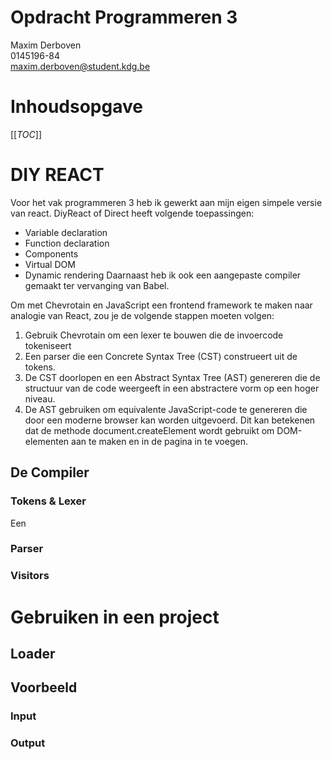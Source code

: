 # Opdracht Programmeren 3  
Maxim Derboven  
0145196-84  
maxim.derboven@student.kdg.be  

# Inhoudsopgave
[[_TOC_]]

# DIY REACT

Voor het vak programmeren 3 heb ik gewerkt aan mijn eigen simpele versie van react. DiyReact of Direct heeft volgende toepassingen:  
- Variable declaration  
- Function declaration
- Components
- Virtual DOM
- Dynamic rendering
Daarnaast heb ik ook een aangepaste compiler gemaakt ter vervanging van Babel.

Om met Chevrotain en JavaScript een frontend framework te maken naar analogie van React, zou je de volgende stappen moeten volgen:

1. Gebruik Chevrotain om een lexer te bouwen die de invoercode tokeniseert
2. Een parser die een Concrete Syntax Tree (CST) construeert uit de tokens.
3. De CST doorlopen en een Abstract Syntax Tree (AST) genereren die de structuur van de code weergeeft in een abstractere vorm op een hoger niveau.
4. De AST gebruiken om equivalente JavaScript-code te genereren die door een moderne browser kan worden uitgevoerd. Dit kan betekenen dat de methode document.createElement wordt gebruikt om DOM-elementen aan te maken en in de pagina in te voegen.

## De Compiler
### Tokens & Lexer
Een
### Parser
### Visitors

###

# Gebruiken in een project
## Loader

## Voorbeeld
### Input
### Output
